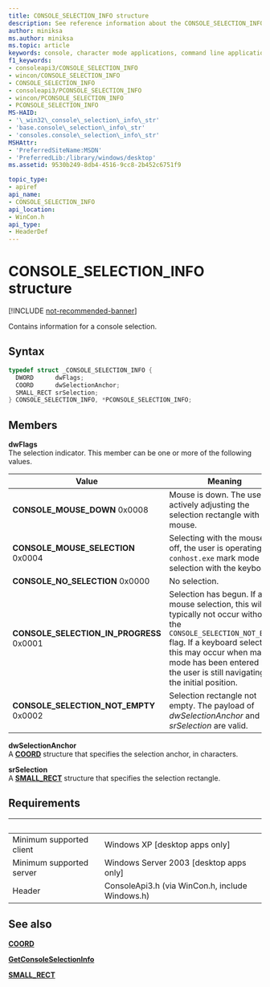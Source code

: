 ```yaml
---
title: CONSOLE_SELECTION_INFO structure
description: See reference information about the CONSOLE_SELECTION_INFO structure, which contains information for a console selection.
author: miniksa
ms.author: miniksa
ms.topic: article
keywords: console, character mode applications, command line applications, terminal applications, console api
f1_keywords:
- consoleapi3/CONSOLE_SELECTION_INFO
- wincon/CONSOLE_SELECTION_INFO
- CONSOLE_SELECTION_INFO
- consoleapi3/PCONSOLE_SELECTION_INFO
- wincon/PCONSOLE_SELECTION_INFO
- PCONSOLE_SELECTION_INFO
MS-HAID:
- '\_win32\_console\_selection\_info\_str'
- 'base.console\_selection\_info\_str'
- 'consoles.console\_selection\_info\_str'
MSHAttr:
- 'PreferredSiteName:MSDN'
- 'PreferredLib:/library/windows/desktop'
ms.assetid: 9530b249-8db4-4516-9cc8-2b452c6751f9

topic_type:
- apiref
api_name:
- CONSOLE_SELECTION_INFO
api_location:
- WinCon.h
api_type:
- HeaderDef
---
```


# CONSOLE\_SELECTION\_INFO structure

[!INCLUDE [not-recommended-banner](./includes/not-recommended-banner.md)]

Contains information for a console selection.

## Syntax

```C
typedef struct _CONSOLE_SELECTION_INFO {
  DWORD      dwFlags;
  COORD      dwSelectionAnchor;
  SMALL_RECT srSelection;
} CONSOLE_SELECTION_INFO, *PCONSOLE_SELECTION_INFO;
```

## Members

**dwFlags**  
The selection indicator. This member can be one or more of the following values.

| Value | Meaning |
|-|-|
| **CONSOLE_MOUSE_DOWN** 0x0008 | Mouse is down. The user is actively adjusting the selection rectangle with a mouse. |
| **CONSOLE_MOUSE_SELECTION** 0x0004 | Selecting with the mouse. If off, the user is operating `conhost.exe` mark mode selection with the keyboard. |
| **CONSOLE_NO_SELECTION** 0x0000 | No selection. |
| **CONSOLE_SELECTION_IN_PROGRESS** 0x0001 | Selection has begun. If a mouse selection, this will typically not occur without the `CONSOLE_SELECTION_NOT_EMPTY` flag. If a keyboard selection, this may occur when mark mode has been entered but the user is still navigating to the initial position. |
| **CONSOLE_SELECTION_NOT_EMPTY** 0x0002 | Selection rectangle not empty. The payload of *dwSelectionAnchor* and *srSelection* are valid.  |

**dwSelectionAnchor**  
A [**COORD**](coord-str.md) structure that specifies the selection anchor, in characters.

**srSelection**  
A [**SMALL\_RECT**](small-rect-str.md) structure that specifies the selection rectangle.

## Requirements

| &nbsp; | &nbsp; |
|-|-|
| Minimum supported client | Windows XP \[desktop apps only\] |
| Minimum supported server | Windows Server 2003 \[desktop apps only\] |
| Header | ConsoleApi3.h (via WinCon.h, include Windows.h) |

## See also

[**COORD**](coord-str.md)

[**GetConsoleSelectionInfo**](getconsoleselectioninfo.md)

[**SMALL\_RECT**](small-rect-str.md)
